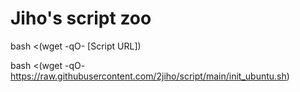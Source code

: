 # Jiho's script zoo
bash <(wget -qO- [Script URL])

bash <(wget -qO- https://raw.githubusercontent.com/2jiho/script/main/init_ubuntu.sh)
